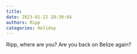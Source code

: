 ```yaml
---
title: 
date: 2023-01-22 20:30:04
authors: Ripp
categories: Holiday
---
```


 Ripp, where are you?   Are you back on Belize again?